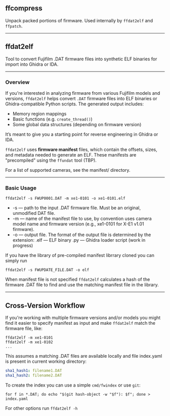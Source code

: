 ## ffcompress

Unpack packed portions of firmware. Used internally by `ffdat2elf` and `ffpatch`.

--- 

## ffdat2elf

Tool to convert Fujifilm .DAT firmware files into synthetic ELF binaries for import into Ghidra or IDA.

---

### Overview

If you're interested in analyzing firmware from various Fujifilm models and versions, `ffdat2elf` helps convert `.DAT` firmware files into ELF binaries or Ghidra-compatible Python scripts. The generated output includes:

- Memory region mappings
- Basic functions (e.g. `create_thread()`)
- Some global data structures (depending on firmware version)

It’s meant to give you a starting point for reverse engineering in Ghidra or IDA.

`ffdat2elf` uses **firmware manifest** files, which contain the offsets, sizes, and metadata needed to generate an ELF. These manifests are "precompiled" using the `ffundat` tool (TBP).

For a list of supported cameras, see the manifest/ directory.

---

### Basic Usage

```
ffdat2elf -s FWUP0001.DAT -m xe1-0101 -o xe1-0101.elf
```

 -  -s — path to the input .DAT firmware file. Must be an original, unmodified DAT file.
 -  -m — name of the manifest file to use, by convention uses camera model name and firmware version (e.g., xe1-0101 for X-E1 v1.01 firmware).
 -  -o — output file. The format of the output file is determined by the extension:
        .elf — ELF binary
        .py — Ghidra loader script (work in progress)
 
If you have the library of pre-compiled manifest librrary cloned you can simply run

```
ffdat2elf -s FWUPDATE_FILE.DAT -o elf
```

When manifest file is not specified `ffdat2elf` calculates a hash of the firmware .DAT file to find and use the matching manifest file in the library.

---

## Cross-Version Workflow

If you're working with multiple firmware versions and/or models you might find it easier to specify manifest as input and make `ffdat2elf` match the firmware file, like:

```
ffdat2elf -m xe1-0101
ffdat2elf -m xe1-0102
...

```

This assumes a matching .DAT files are available locally and file index.yaml is present in current working directory:


```index.yaml
sha1_hash1: filename1.DAT
sha1_hash2: filename2.DAT
```

To create the index you can use a simple `cmd/fwindex` or use `git`:

```
for f in *.DAT; do echo "$(git hash-object -w "$f"): $f"; done > index.yaml
```

For other options run ```ffdat2elf -h``` 


